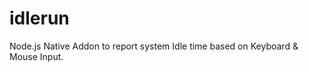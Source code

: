 idlerun
=======

Node.js Native Addon to report system Idle time based on Keyboard &amp; Mouse Input.
